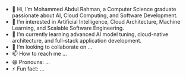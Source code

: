 - 👋 Hi, I’m Mohammed Abdul Rahman, a Computer Science graduate passionate about AI, Cloud Computing, and Software Development.
- 👀 I’m interested in Artificial Intelligence, Cloud Architecture, Machine Learning, and Scalable Software Engineering.
- 🌱 I’m currently learning advanced AI model tuning, cloud-native architecture, and full-stack application development.
- 💞️ I’m looking to collaborate on ...
- 📫 How to reach me ...
- 😄 Pronouns: ...
- ⚡ Fun fact: ...

<!---
MohammedAbdulRahman0704/MohammedAbdulRahman0704 is a ✨ special ✨ repository because its `README.md` (this file) appears on your GitHub profile.
You can click the Preview link to take a look at your changes.
--->
